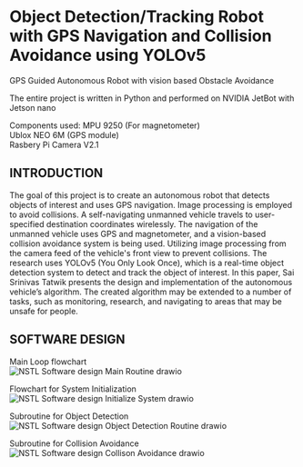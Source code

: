 # Object Detection/Tracking Robot with GPS Navigation and Collision Avoidance using YOLOv5
GPS Guided Autonomous Robot with vision based Obstacle Avoidance

The entire project is written in Python and performed on NVIDIA JetBot with Jetson nano

Components used:
MPU 9250 (For magnetometer)  
Ublox NEO 6M (GPS module)  
Rasbery Pi Camera V2.1
  
## INTRODUCTION  
The goal of this project is to create an autonomous robot that detects objects of interest and uses GPS navigation. Image processing is employed to avoid collisions. A self-navigating unmanned vehicle travels to user-specified destination coordinates wirelessly. The navigation of the unmanned vehicle uses GPS and magnetometer, and a vision-based collision avoidance system is being used. Utilizing image processing from the camera feed of the vehicle's front view to prevent collisions. The research uses YOLOv5 (You Only Look Once), which is a real-time object detection system to detect and track the object of interest. In this paper, Sai Srinivas Tatwik presents the design and implementation of the autonomous vehicle’s algorithm. The created algorithm may be extended to a number of tasks, such as monitoring, research, and navigating to areas that may be unsafe for people.
  
  
## SOFTWARE DESIGN

Main Loop flowchart  
![NSTL Software design Main Routine drawio](https://user-images.githubusercontent.com/96451759/183043685-bbbe597f-4e4a-4933-a9d1-8974e868d2db.png)

Flowchart for System Initialization  
![NSTL Software design Initialize System drawio](https://user-images.githubusercontent.com/96451759/183044472-cb777bee-e900-4ee6-b257-64f4055b51b8.png)

Subroutine for Object Detection  
![NSTL Software design Object Detection Routine drawio](https://user-images.githubusercontent.com/96451759/183044605-23339116-9e30-4c54-958c-3a9f79ced40f.png)

Subroutine for Collision Avoidance  
![NSTL Software design Collison Avoidance drawio](https://user-images.githubusercontent.com/96451759/183044810-4ab7a294-ab32-4972-8149-7edefbf2c5f0.png)

